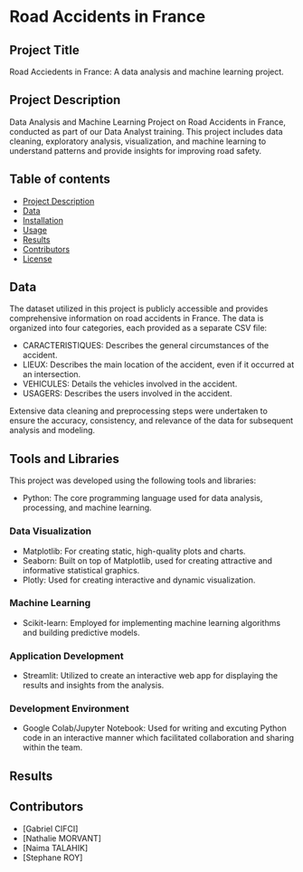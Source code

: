 # Road Accidents in France
## Project Title
Road Acciedents in France: A data analysis and machine learning project.
## Project Description 
Data Analysis and Machine Learning Project on Road Accidents in France, conducted as part of our Data Analyst training. This project includes data cleaning, exploratory analysis, visualization, and machine learning to understand patterns and provide insights for improving road safety.
## Table of contents 
- [Project Description](##project-description)
- [Data](##data)
- [Installation](##installation)
- [Usage](##usage)
- [Results](##results)
- [Contributors](##contributors)
- [License](##license)
## Data
The dataset utilized in this project is publicly accessible and provides comprehensive information on road accidents in France. The data is organized into four categories, each provided as a separate CSV file:
- CARACTERISTIQUES: Describes the general circumstances of the accident.
- LIEUX: Describes the main location of the accident, even if it occurred at an intersection.
- VEHICULES: Details the vehicles involved in the accident.
- USAGERS: Describes the users involved in the accident.

Extensive data cleaning and preprocessing steps were undertaken to ensure the accuracy, consistency, and relevance of the data for subsequent analysis and modeling.
## Tools and Libraries 
This project was developed using the following tools and libraries:
 - Python: The core programming language used for data analysis, processing, and machine learning.
### Data Visualization
 - Matplotlib: For creating static, high-quality plots and charts.
 - Seaborn: Built on top of Matplotlib, used for creating attractive and informative statistical graphics.
 - Plotly: Used for creating interactive and dynamic visualization.
### Machine Learning
 - Scikit-learn: Employed for implementing machine learning algorithms and building predictive models.
### Application Development
 - Streamlit: Utilized to create an interactive web app for displaying the results and insights from the analysis.
### Development Environment
 - Google Colab/Jupyter Notebook: Used for writing and excuting Python code in an interactive manner which facilitated collaboration and sharing within the team.

## Results
## Contributors 
- [Gabriel CIFCI]
- [Nathalie MORVANT]
- [Naima TALAHIK]
- [Stephane ROY]
